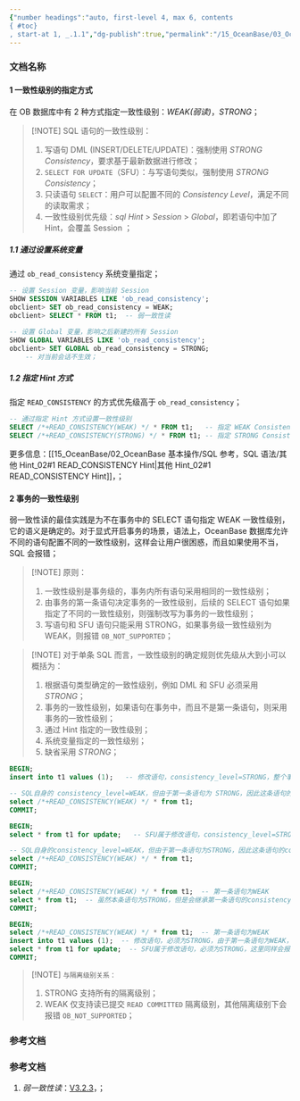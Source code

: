 ```yaml
---
{"number headings":"auto, first-level 4, max 6, contents
{ #toc}
, start-at 1, _.1.1","dg-publish":true,"permalink":"/15_OceanBase/03_OceanBase 高阶进阶/事务管理/OceanBase 一致性级别的指定方式/","dgPassFrontmatter":true}
---
```



### 文档名称

#### 1 一致性级别的指定方式
在 OB 数据库中有 2 种方式指定一致性级别：*WEAK(弱读)*，*STRONG*；

> [!NOTE] SQL 语句的一致性级别：
> 1. 写语句 DML (INSERT/DELETE/UPDATE)：强制使用 *STRONG Consistency*，要求基于最新数据进行修改；
> 2. `SELECT FOR UPDATE`（SFU）：与写语句类似，强制使用 *STRONG Consistency*；
> 3. 只读语句 `SELECT`：用户可以配置不同的 *Consistency Level*，满足不同的读取需求；
> 4. 一致性级别优先级：*sql Hint* > *Session* > *Global*，即若语句中加了 Hint，会覆盖 Session ；

##### 1.1 通过设置系统变量
通过 `ob_read_consistency` 系统变量指定；

```sql
-- 设置 Session 变量，影响当前 Session
SHOW SESSION VARIABLES LIKE 'ob_read_consistency'; 
obclient> SET ob_read_consistency = WEAK;
obclient> SELECT * FROM t1;  -- 弱一致性读

-- 设置 Global 变量，影响之后新建的所有 Session
SHOW GLOBAL VARIABLES LIKE 'ob_read_consistency';
obclient> SET GLOBAL ob_read_consistency = STRONG;
	-- 对当前会话不生效；
```

##### 1.2 指定 Hint 方式
指定 `READ_CONSISTENCY` 的方式优先级高于 `ob_read_consistency`；

```sql
-- 通过指定 Hint 方式设置一致性级别
SELECT /*+READ_CONSISTENCY(WEAK) */ * FROM t1;   -- 指定 WEAK Consistency
SELECT /*+READ_CONSISTENCY(STRONG) */ * FROM t1; -- 指定 STRONG Consistency
```
更多信息：[[15_OceanBase/02_OceanBase 基本操作/SQL 参考，SQL 语法/其他 Hint_02#1 READ_CONSISTENCY Hint\|其他 Hint_02#1 READ_CONSISTENCY Hint]]，；

#### 2 事务的一致性级别

弱一致性读的最佳实践是为不在事务中的 SELECT 语句指定 WEAK 一致性级别，它的语义是确定的。对于显式开启事务的场景，语法上，OceanBase 数据库允许不同的语句配置不同的一致性级别，这样会让用户很困惑，而且如果使用不当，SQL 会报错；

> [!NOTE] 原则：
> 1. 一致性级别是事务级的，事务内所有语句采用相同的一致性级别；
> 2. 由事务的第一条语句决定事务的一致性级别，后续的 SELECT 语句如果指定了不同的一致性级别，则强制改写为事务的一致性级别；
> 3. 写语句和 SFU 语句只能采用 STRONG，如果事务级一致性级别为 WEAK，则报错 `OB_NOT_SUPPORTED`；


> [!NOTE] 对于单条 SQL 而言，一致性级别的确定规则优先级从大到小可以概括为：
> 1.  根据语句类型确定的一致性级别，例如 DML 和 SFU 必须采用 *STRONG*；
> 2.  事务的一致性级别，如果语句在事务中，而且不是第一条语句，则采用事务的一致性级别；
> 3.  通过 Hint 指定的一致性级别；
> 4.  系统变量指定的一致性级别；
> 5.  缺省采用 *STRONG*；


```sql
BEGIN;
insert into t1 values (1);   -- 修改语句，consistency_level=STRONG，整个事务应该是 STRONG             

-- SQL自身的 consistency_level=WEAK，但由于第一条语句为 STRONG，因此这条语句的 consistency_level 强制设置为 STRONG
select /*+READ_CONSISTENCY(WEAK) */ * from t1;
COMMIT;

BEGIN;
select * from t1 for update;   -- SFU属于修改语句，consistency_level=STRONG，整个事务应该也是STRONG

-- SQL自身的consistency_level=WEAK，但由于第一条语句为STRONG，因此这条语句的consistency_level强制设置为STRONG
select /*+READ_CONSISTENCY(WEAK) */ * from t1;
COMMIT;

BEGIN;
select /*+READ_CONSISTENCY(WEAK) */ * from t1;  -- 第一条语句为WEAK
select * from t1;  -- 虽然本条语句为STRONG，但是会继承第一条语句的consistency level，会强制设置为WEAK
COMMIT;

BEGIN;
select /*+READ_CONSISTENCY(WEAK) */ * from t1;  -- 第一条语句为WEAK
insert into t1 values (1);  -- 修改语句，必须为STRONG，由于第一条语句为WEAK，这里会报错：NOT SUPPORTED
select * from t1 for update;  -- SFU属于修改语句，必须为STRONG，这里同样会报错：NOT SUPPORTED
COMMIT;
```


> [!NOTE] `与隔离级别关系：`
> 1. STRONG 支持所有的隔离级别；
> 2. WEAK 仅支持读已提交 `READ COMMITTED` 隔离级别，其他隔离级别下会报错 `OB_NOT_SUPPORTED`；



### 参考文档

<div class="transclusion internal-embed is-loaded"><div class="markdown-embed">



### 参考文档
1. *弱一致性读*：[V3.2.3](https://www.oceanbase.com/docs/enterprise-oceanbase-database-cn-10000000000355270)，；





</div></div>




